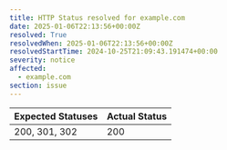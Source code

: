 ```yaml
---
title: HTTP Status resolved for example.com
date: 2025-01-06T22:13:56+00:00Z
resolved: True
resolvedWhen: 2025-01-06T22:13:56+00:00Z
resolvedStartTime: 2024-10-25T21:09:43.191474+00:00
severity: notice
affected:
  - example.com
section: issue
---
```


| Expected Statuses | Actual Status  |
|-------------------|----------------|
| 200, 301, 302 | 200 |
